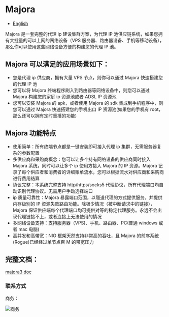# Majora

- [English](./readme.en.md)

Majora 是一套完整的代理 ip 建设集群方案，为代理 IP 池供应链系统，如果您拥有大批量的可以上网的网络设备（VPS 服务器、路由器设备、手机等移动设备），那么你可以使用这些网络设备方便的构建您的代理 IP 池。

## Majora 可以满足的应用场景如下：

- 您是代理 ip 供应商，拥有大量 VPS 节点，则你可以通过 Majora 快速搭建您的代理 IP 池
- 您可以将 Majora 终端程序刷入到路由器等网络设备中，则您可以通过 Majora 构建您的家庭 ip 资源池或者 ADSL IP 资源池
- 您可以安装 Majora 的 apk，或者使用 Majora 的 sdk 集成到手机程序中，则您可以通过 Majora 快速搭建您的手机出口 IP 资源池(如果您的手机有 root，那么还可以拥有定时重播的功能)

## Majora 功能特点

- 使用简单：所有终端节点都是一键安装即可接入代理 ip 集群，无需服务器复杂的参数配置
- 多供应商和采购商概念：您可以让多个持有网络设备的供应商同时接入 Majora 系统，同时可以让多个 ip 使用方接入 Majora 的 IP 资源。Majora 记录了每个供应者和消费者的详细账单流水，您可以根据流水对供应商和采购商进行费用结算
- 协议完整：本系统完整支持 http/https/socks5 代理协议，所有代理端口均自动识别代理协议。无需用户手动选择端口
- ip 质量可靠性：Majora 暴露端口范围，以隧道代理的方式提供服务。并提供内存级别的 IP 资源失败路由功能。除极少情况（被中断请求中的链接），Majora 保证供应端每个代理端口均可提供对等的稳定代理服务。永远不会出现代理链接不上，或者连接上无法使用的情况
- 多网络设备支持：支持服务器（VPS)、手机、路由器、PC(普通 windows 或者 mac 电脑)
- 高并发和高带宽：NIO 框架天然支持非常高的吞吐，且 Majora 的前序系统(Rogue)已经经过单节点百 M 的带宽压力

## 完整文档：

[majora3 doc](https://majora3.iinti.cn/majora-doc/)

### 联系方式

商务：

![商务](https://oss.iinti.cn/QCCode/dwc.jpeg)
